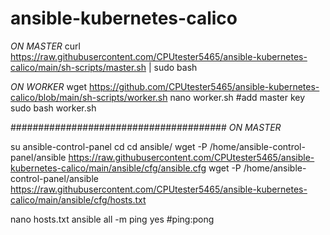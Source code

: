 # ansible-kubernetes-calico
*ON MASTER*
curl https://raw.githubusercontent.com/CPUtester5465/ansible-kubernetes-calico/main/sh-scripts/master.sh | sudo bash

*ON WORKER*
wget https://github.com/CPUtester5465/ansible-kubernetes-calico/blob/main/sh-scripts/worker.sh
nano worker.sh
#add master key 
sudo bash worker.sh 

#######################################
*ON MASTER*

su ansible-control-panel
cd
cd ansible/
wget -P /home/ansible-control-panel/ansible https://raw.githubusercontent.com/CPUtester5465/ansible-kubernetes-calico/main/ansible/cfg/ansible.cfg
wget -P /home/ansible-control-panel/ansible https://raw.githubusercontent.com/CPUtester5465/ansible-kubernetes-calico/main/ansible/cfg/hosts.txt

nano hosts.txt
ansible all -m ping
yes
#ping:pong 
